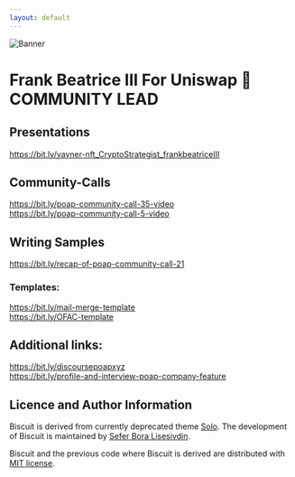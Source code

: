 ```yaml
---
layout: default
---
```


![Banner](assets/biscuit.png)


# Frank Beatrice III For Uniswap 🦄 COMMUNITY LEAD

## Presentations
https://bit.ly/vayner-nft_CryptoStrategist_frankbeatriceIII

## Community-Calls
https://bit.ly/poap-community-call-35-video <br>
https://bit.ly/poap-community-call-5-video

## Writing Samples
https://bit.ly/recap-of-poap-community-call-21 <br>

### Templates:
https://bit.ly/mail-merge-template <br>
https://bit.ly/OFAC-template

## Additional links:
https://bit.ly/discoursepoapxyz <br>
https://bit.ly/profile-and-interview-poap-company-feature


## Licence and Author Information

Biscuit is derived from currently deprecated theme [Solo](http://github.com/chibicode/solo). 
The development of Biscuit is maintained by [Sefer Bora Lisesivdin](https://lrgresearch.org/bora).

Biscuit and the previous code where Biscuit is derived are distributed with [MIT license](https://github.com/sblisesivdin/biscuit/blob/gh-pages/LICENSE).
